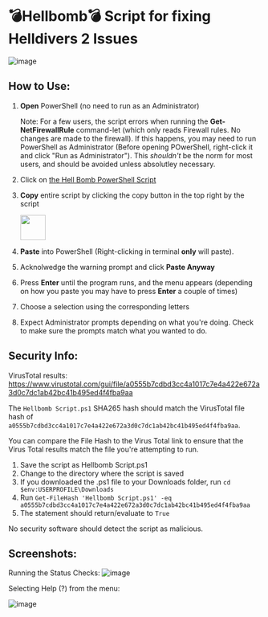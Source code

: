# 💣Hellbomb💣 Script for fixing Helldivers 2 Issues

![image](https://github.com/helldivers2fixes/HellbombScript/assets/166264070/cc30472b-83ab-4b2f-90b9-2f1ec2170e50)



## How to Use:

 1. **Open** PowerShell (no need to run as an Administrator)

    Note: For a few users, the script errors when running the **Get-NetFirewallRule** command-let (which only reads Firewall rules. No changes are made to the firewall). If this happens, you may need to run PowerShell as Administrator (Before opening POwerShell, right-click it and click "Run as Administrator"). This _shouldn't_ be the norm for most users, and should be avoided unless absolutley necessary.
 3. Click on [the Hell Bomb PowerShell Script](https://github.com/helldivers2fixes/HellbombScript/blob/main/Hellbomb%20Script.ps1)
 4. **Copy** entire script by clicking the copy button in the top right by the script
    
       <img src = "https://github.com/helldivers2fixes/HellbombScript/assets/166264070/5a600b1c-64f6-4956-ba2f-f82c9a317f81" height=50>
       
 6. **Paste** into PowerShell (Right-clicking in terminal **only** will paste).
 7. Acknolwedge the warning prompt and click **Paste Anyway**
 8. Press **Enter** until the program runs, and the menu appears (depending on how you paste you may have to press **Enter** a couple of times)
 9. Choose a selection using the corresponding letters
 10. Expect Administrator prompts depending on what you're doing. Check to make sure the prompts match what you wanted to do.

## Security Info:

VirusTotal results: https://www.virustotal.com/gui/file/a0555b7cdbd3cc4a1017c7e4a422e672a3d0c7dc1ab42bc41b495ed4f4fba9aa

The ``Hellbomb Script.ps1`` SHA265 hash should match the VirusTotal file hash of ``a0555b7cdbd3cc4a1017c7e4a422e672a3d0c7dc1ab42bc41b495ed4f4fba9aa``.

You can compare the File Hash to the Virus Total link to ensure that the Virus Total results match the file you're attempting to run.

1. Save the script as Hellbomb Script.ps1
2. Change to the directory where the script is saved
3. If you downloaded the .ps1 file to your Downloads folder, run ``cd $env:USERPROFILE\Downloads``
4. Run ``Get-FileHash 'Hellbomb Script.ps1' -eq a0555b7cdbd3cc4a1017c7e4a422e672a3d0c7dc1ab42bc41b495ed4f4fba9aa``
5. The statement should return/evaluate to ``True``

No security software should detect the script as malicious.
## Screenshots:

Running the Status Checks:
![image](https://github.com/helldivers2fixes/HellbombScript/assets/166264070/f35b87dc-0329-431f-bc30-1dd4b89f366c)

Selecting Help (?) from the menu:

![image](https://github.com/helldivers2fixes/HellbombScript/assets/166264070/fb9b7443-e688-4347-83c1-62c9c51b92b6)
